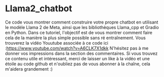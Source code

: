 # Llama2_chatbot
Ce code vous montrer comment construire votre propre chatbot en utilisant le modèle Llama 2 de Meta, ainsi que les bibliothèques Llama_cpp et Gradio en Python.
Dans ce tutoriel, l'objectif est de vous montrer comment faire cela de la manière la plus simple possible sans ré entraînement.
Vous trouverez la vidéo Youutube associée à ce code ici :https://www.youtube.com/watch?v=A6CLK7X1dkk
N'hésitez pas à me donner vos impressions dans la section des commentaires.
Si vous trouvez ce contenu utile et intéressant, merci de laisser un like à la vidéo et une étoile au code github et n'oubliez pas de vous abonner à la chaîne, cela m'aidera
grandement :)
